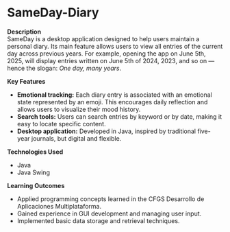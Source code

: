 # SameDay-Diary

**Description**  
SameDay is a desktop application designed to help users maintain a personal diary. Its main feature allows users to view all entries of the current day across previous years. For example, opening the app on June 5th, 2025, will display entries written on June 5th of 2024, 2023, and so on — hence the slogan: *One day, many years*.  

**Key Features**  
- **Emotional tracking:** Each diary entry is associated with an emotional state represented by an emoji. This encourages daily reflection and allows users to visualize their mood history.  
- **Search tools:** Users can search entries by keyword or by date, making it easy to locate specific content.  
- **Desktop application:** Developed in Java, inspired by traditional five-year journals, but digital and flexible.  

**Technologies Used**  
- Java  
- Java Swing 

**Learning Outcomes**  
- Applied programming concepts learned in the CFGS Desarrollo de Aplicaciones Multiplataforma.  
- Gained experience in GUI development and managing user input.  
- Implemented basic data storage and retrieval techniques.  
